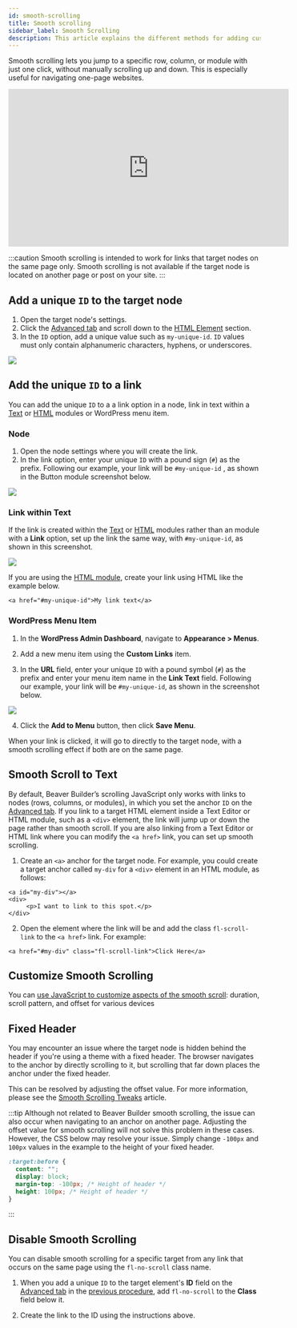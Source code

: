 ```yaml
---
id: smooth-scrolling
title: Smooth scrolling
sidebar_label: Smooth Scrolling
description: This article explains the different methods for adding custom code to Beaver Builder layouts.
---
```


Smooth scrolling lets you jump to a specific row, column, or module with just one click, without manually scrolling up and down. This is especially useful for navigating one-page websites.

<div className="embed-responsive embed-responsive-16by9">
<iframe width="560" height="315" src="https://www.youtube-nocookie.com/embed/Aatomn_Nxuc" title="YouTube video player" frameBorder="0" allow="accelerometer; autoplay; clipboard-write; encrypted-media; gyroscope; picture-in-picture" allowFullScreen></iframe>
</div>

:::caution
Smooth scrolling is intended to work for links that target nodes on the same page only. Smooth scrolling is not available if the target node is located on another page or post on your site.
:::

## Add a unique `ID` to the target node

1. Open the target node's settings.
2. Click the [Advanced tab](../layouts/advanced-tab/index.md) and scroll down to the [HTML Element](layouts/advanced-tab/html-element.md#id) section.
3. In the `ID` option, add a unique value such as `my-unique-id`.
   `ID` values must only contain alphanumeric characters, hyphens, or underscores.

![](/img/beaver-builder/basics--smooth-scrolling--1.jpg)

## Add the unique `ID` to a link

You can add the unique `ID` to a a link option in a node, link in text within a [Text](layouts/modules/text.md) or [HTML](../layouts/modules/html.md) modules or WordPress menu item.

### Node

1. Open the node settings where you will create the link.
2. In the link option, enter your unique `ID` with a pound sign (`#`) as the prefix.
   Following our example, your link will be `#my-unique-id` , as shown in the Button module screenshot below.

![](/img/beaver-builder/basics--smooth-scrolling--2.jpg)

### Link within Text

If the link is created within the [Text](layouts/modules/text.md) or [HTML](layouts/modules/html.md) modules rather than an module with a **Link** option, set up the link the same way, with `#my-unique-id`, as shown in this screenshot.

![](/img/beaver-builder/basics--smooth-scrolling--3.jpg)

If you are using the [HTML module](layouts/modules/html.md), create your link using HTML like the example below.

```markup
<a href="#my-unique-id">My link text</a>
```

### WordPress Menu Item

1. In the **WordPress Admin Dashboard**, navigate to **Appearance > Menus**.

2. Add a new menu item using the **Custom Links** item.

3. In the **URL** field, enter your unique `ID` with a pound symbol (`#`) as the prefix and enter your menu item name in the **Link Text** field.
   Following our example, your link will be `#my-unique-id`, as shown in the screenshot below.

![](/img/beaver-builder/basics--smooth-scrolling--4.jpg)

4. Click the **Add to Menu** button, then click **Save Menu**.

When your link is clicked, it will go to directly to the target node, with a smooth scrolling effect if both are on the same page.

## Smooth Scroll to Text

By default, Beaver Builder’s scrolling JavaScript only works with links to nodes (rows, columns, or modules), in which you set the anchor `ID` on the [Advanced tab](layouts/advanced-tab/index.md). If you link to a target HTML element inside a Text Editor or HTML module, such as a `<div>` element, the link will jump up or down the page rather than smooth scroll. If you are also linking from a Text Editor or HTML link where you can modify the `<a href>` link, you can set up smooth scrolling.

1. Create an `<a>` anchor for the target node. For example, you could create a target anchor called `my-div` for a `<div>` element in an HTML module, as follows:

```markup
<a id="my-div"></a>
<div>
	 <p>I want to link to this spot.</p>
</div>
```

2. Open the element where the link will be and add the class `fl-scroll-link` to the `<a href>` link. For example:

```markup
<a href="#my-div" class="fl-scroll-link">Click Here</a>
```

## Customize Smooth Scrolling

You can [use JavaScript to customize aspects of the smooth scroll](advanced/smooth-scrolling-tweaks.md): duration, scroll pattern, and offset for various devices

## Fixed Header

You may encounter an issue where the target node is hidden behind the header if you're using a theme with a fixed header. The browser navigates to the anchor by directly scrolling to it, but scrolling that far down places the anchor under the fixed header.

This can be resolved by adjusting the offset value. For more information, please see the [Smooth Scrolling Tweaks](advanced/smooth-scrolling-tweaks.md) article.

:::tip
Although not related to Beaver Builder smooth scrolling, the issue can also occur when navigating to an anchor on another page. Adjusting the offset value for smooth scrolling will not solve this problem in these cases. However, the CSS below may resolve your issue. Simply change `-100px` and `100px` values in the example to the height of your fixed header.

```css
:target:before {
  content: "";
  display: block;
  margin-top: -100px; /* Height of header */
  height: 100px; /* Height of header */
}
```

:::

## Disable Smooth Scrolling

You can disable smooth scrolling for a specific target from any link that occurs on the same page using the `fl-no-scroll` class name.

1. When you add a unique `ID` to the target element's **ID** field on the [Advanced tab](layouts/advanced-tab/index.md) in the [previous procedure](#add-a-unique-id-to-the-target-node), add `fl-no-scroll` to the **Class** field below it.

2. Create the link to the ID using the instructions above.

